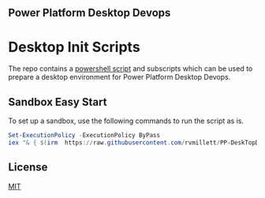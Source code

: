## Power Platform Desktop Devops
# Desktop Init Scripts

The repo contains a [powershell script](desktop-init.ps1) and subscripts which can be used to prepare a desktop environment for Power Platform Desktop Devops.

## Sandbox Easy Start
To set up a sandbox, use the following commands to run the script as is.

```powershell
Set-ExecutionPolicy -ExecutionPolicy ByPass
iex "& { $(irm  https://raw.githubusercontent.com/rvmillett/PP-DeskTopDevops-Init/refs/heads/main/desktop-init.ps1) }"
```

## License

[MIT](https://choosealicense.com/licenses/mit/)



    
